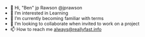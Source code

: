 - 👋 Hi, "Ben" jp Rawson @jprawson
- 👀 I’m interested in Learning 
- 🌱 I’m currently becoming familiar with terms 
- 💞️ I’m looking to collaborate when invited to work on a project
- 📫 How to reach me always@reallyfast.info

<!---
jprawson/jprawson is a ✨ special ✨ repository because its `README.md` (this file) appears on your GitHub profile.
You can click the Preview link to take a look at your changes.
--->
